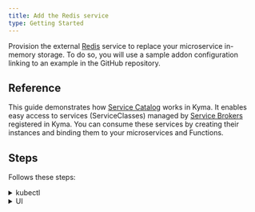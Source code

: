 ```yaml
---
title: Add the Redis service
type: Getting Started
---
```


Provision the external [Redis](https://redis.io/) service to replace your microservice in-memory storage. To do so, you will use a sample addon configuration linking to an example in the GitHub repository.

## Reference

This guide demonstrates how [Service Catalog](/components/service-catalog/) works in Kyma. It enables easy access to services (ServiceClasses) managed by [Service Brokers](/components/service-catalog/#overview-service-brokers) registered in Kyma. You can consume these services by creating their instances and binding them to your microservices and Functions.

## Steps

Follows these steps:

<div tabs name="steps" group="create-redis-service">
  <details>
  <summary label="kubectl">
  kubectl
  </summary>

1. Provision an AddonsConfiguration CR with the Redis service:

   ```yaml
   cat <<EOF | kubectl apply -f  -
   apiVersion: addons.kyma-project.io/v1alpha1
   kind: AddonsConfiguration
   metadata:
     name: redis-addon
     namespace: orders-service
   spec:
     repositories:
     - url: https://github.com/kyma-project/addons/releases/download/0.12.0/index-testing.yaml
   EOF
   ```

2. Check if the AddonsConfiguration CR was created. Its phase should state `Ready`:

  ```bash
  kubectl get addonsconfigurations redis-addon -n orders-service -o=jsonpath="{.status.phase}"
  ```

  </details>
  <details>
  <summary label="ui">
  UI
  </summary>

1. Navigate to the `orders-service` Namespace overview by selecting it from the drop-down list in the top navigation panel.

2. Go to **Configuration** > **Addons** in the left navigation panel, and select **Add New Configuration**.

3. Once the new box opens up, enter `https://github.com/kyma-project/addons/releases/download/0.11.0/index-testing.yaml` in the **Urls** field. The addon name is automatically generated.

4. Select **Add** to confirm the changes.

5. Wait for the addon to have the `READY` status.

    </details>
</div>

